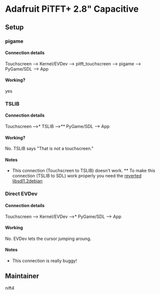 # Adafruit PiTFT+ 2.8" Capacitive
## Setup
### pigame
#### Connection details
Touchscreen --> Kernel/EVDev --> pitft_touchscreen --> pigame --> PyGame/SDL --> App
#### Working?
yes
### TSLIB
#### Connection details
Touchscreen -->* TSLIB -->** PyGame/SDL --> App
#### Working?
No. TSLIB says "That is not a touchscreen."
#### Notes
* This connection (Touchscreen to TSLIB) doesn't work.
** To make this connection (TSLIB to SDL) work properly you need the [reverted libsdl1.2debian](https://pigamedrv.github.io/reverted_sdl_libary)
### Direct EVDev
#### Connection details
Touchscreen --> Kernel/EVDev -->* PyGame/SDL --> App
#### Working
No. EVDev lets the cursor jumping aroung.
#### Notes
* This connection is really buggy!
## Maintainer
nift4

